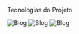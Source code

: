 Tecnologias do Projeto

![Blog](https://img.shields.io/badge/HTML5-E34F26?style=for-the-badge&logo=html5&logoColor=white) 
![Blog](https://img.shields.io/badge/CSS3-1572B6?style=for-the-badge&logo=css3&logoColor=white)
![Blog](https://img.shields.io/badge/JavaScript-323330?style=for-the-badge&logo=javascript&logoColor=F7DF1E)
